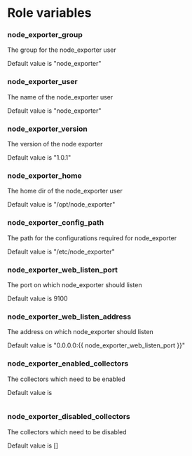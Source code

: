 # Role variables

### node_exporter_group
The group for the node_exporter user

Default value is "node_exporter"

### node_exporter_user
The name of the node_exporter user

Default value is "node_exporter"

### node_exporter_version
The version of the node exporter

Default value is "1.0.1"

### node_exporter_home
The home dir of the node_exporter user

Default value is "/opt/node_exporter"

### node_exporter_config_path
The path for the configurations required for node_exporter

Default value is "/etc/node_exporter"

### node_exporter_web_listen_port
The port on which node_exporter should listen

Default value is 9100

### node_exporter_web_listen_address
The address on which node_exporter should listen

Default value is "0.0.0.0:{{ node_exporter_web_listen_port }}"

### node_exporter_enabled_collectors
The collectors which need to be enabled

Default value is
```
```

### node_exporter_disabled_collectors
The collectors which need to be disabled

Default value is []
